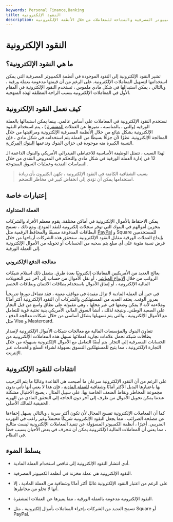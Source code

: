 ```yaml
---
keywords: Personal Finance,Banking
title: النقود الإلكترونية
description: النقود الإلكترونية هي النقود الموجودة في أنظمة الكمبيوتر المصرفية والمتاحة للمعاملات من خلال الأنظمة الإلكترونية.
---
```


# النقود الإلكترونية
## ما هي النقود الإلكترونية؟

تشير النقود الإلكترونية إلى النقود الموجودة في أنظمة الكمبيوتر المصرفية التي يمكن استخدامها لتسهيل المعاملات الإلكترونية. على الرغم من أن قيمتها مدعومة بعملة ورقية ، وبالتالي ، يمكن استبدالها في شكل مادي ملموس ، تستخدم النقود الإلكترونية في المقام الأول في المعاملات الإلكترونية بسبب الراحة المطلقة لهذه المنهجية.

## كيف تعمل النقود الإلكترونية

تستخدم النقود الإلكترونية في المعاملات على أساس عالمي. بينما يمكن استبدالها بالعملة الورقية (والتي ، بالمناسبة ، تميزها عن العملات [المشفرة](/cryptocurrency) ) ، يتم استخدام النقود الإلكترونية بشكل شائع من خلال الأنظمة المصرفية الإلكترونية ومراقبتها من خلال المعالجة الإلكترونية. نظرًا لأن جزءًا بسيطًا من العملة يتم استخدامه في شكل مادي ، فإن النسبة الكبيرة منه موجودة في خزائن البنوك وتدعمها [البنوك المركزية](/centralbank).

لهذا السبب ، تتمثل الوظيفة الأساسية للاحتياطي الفيدرالي الأمريكي والبنوك الداعمة الـ 12 في إدارة العملة الورقية في شكل مادي والتحكم في المعروض النقدي من خلال السياسات النقدية وعمليات السوق المفتوحة.

> بسبب الشفافية الكامنة في النقود الإلكترونية ، تكهن الكثيرون بأن زيادة استخدامها يمكن أن تؤدي إلى انخفاض كبير في مخاطر التضخم.

>

## إعتبارات خاصة

### العملة المتداولة

يمكن الاحتفاظ بالأموال الإلكترونية في أماكن مختلفة. يقوم معظم الأفراد والشركات بتخزين أموالهم في البنوك التي توفر سجلات إلكترونية للنقد المودع. ومع ذلك ، تسمح البطاقات المدفوعة مسبقًا والمحافظ الرقمية مثل [PayPal](/paypal) و Square للمستخدمين بإيداع العملات الورقية مقابل النقود الإلكترونية. ستحقق هذه الشركات أرباحها من خلال فرض نسبة مئوية على أي مبلغ يتم سحبه من الحسابات أو تحويله من الأموال الإلكترونية إلى العملة الورقية.

### معالجة الدفع الإلكتروني

يعالج العديد من الأمريكيين المعاملات إلكترونيًا بعدة طرق. يشمل ذلك استلام شيكات الرواتب من خلال [الإيداع المباشر](/directdeposit) ، أو نقل الأموال من حساب إلى آخر عبر التحويلات المالية الإلكترونية ، أو إنفاق الأموال باستخدام بطاقات الائتمان وبطاقات الخصم

في حين أن العملة المادية لا تزال مفيدة في مواقف معينة ، فقد تضاءل دورها تدريجياً بمرور الوقت. يعتقد العديد من المستهلكين والشركات أن النقود الإلكترونية أكثر أمانًا وملاءمة لأنه لا يمكن وضعها في غير محلها ، وهي مقبولة على نطاق واسع من قبل التجار على الصعيد الوطني. ونتيجة لذلك ، أنشأ السوق المالي الأمريكي بنية تحتية قوية للتعامل مع الأموال الإلكترونية ، والتي يتم تسهيلها بشكل أساسي من خلال شبكات معالجة الدفع ، مثل Visa و Mastercard.

تتعاون البنوك والمؤسسات المالية مع معالجات شبكات الأموال الإلكترونية لإصدار بطاقات شبكة تحمل علامات تجارية لعملائها تسهل هذه المعاملات الإلكترونية من الحسابات المصرفية إلى التجار. يتم أيضًا التعامل مع الأموال الإلكترونية بسهولة من خلال التجارة الإلكترونية ، مما يتيح للمستهلكين التسوق بسهولة لشراء السلع والخدمات عبر الإنترنت.

## انتقادات للنقود الإلكترونية

على الرغم من أن النقود الإلكترونية سرعان ما أصبحت هي القاعدة وغالبًا ما يتم الترحيب بها باعتبارها البديل الأكثر أمانًا وشفافية [للعملة المادية](/currency) ، فإن هذا لا يعني أنها تأتي بدون مجموعة المخاطر ونقاط الضعف الخاصة بها. على سبيل المثال ، يصبح الاحتيال مشكلة عندما يمكن تحويل الأموال من طرف إلى آخر دون الحاجة إلى التحقق المادي من الهوية الحقيقية للمالك الأصلي.

كما أن المعاملات الإلكترونية تفسح المجال لأن تكون أكثر سرية ، وبالتالي يسهل إخفاءها عن مصلحة الضرائب ، مما يجعل النقود الإلكترونية شريكًا محتملاً وغير راغب في التهرب الضريبي. أخيرًا ، أنظمة الكمبيوتر المسؤولة عن تنفيذ المعاملات الإلكترونية ليست مثالية ، مما يعني أن المعاملات المالية الإلكترونية يمكن أن تنحرف في بعض الأحيان بسبب خطأ في النظام.

## يسلط الضوء

- أدى انتشار النقود الإلكترونية إلى تناقص استخدام العملة المادية.

- النقود الإلكترونية هي عملة مخزنة في أنظمة الكمبيوتر المصرفية.

- على الرغم من اعتبار النقود الإلكترونية غالبًا أكثر أمانًا وشفافية من العملة المادية ، إلا أنها لا تخلو من مخاطرها.

- النقود الإلكترونية مدعومة بالعملة الورقية ، مما يميزها عن العملات المشفرة.

- تسمح العديد من الشركات بإجراء المعاملات بأموال إلكترونية ، مثل Square أو PayPal.

